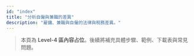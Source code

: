 ```yaml
---
id: "index"
title: "分析自僱與兼職的差異"
description: "雇傭、兼職與自僱的法律與稅務差異。"
---
```


> 本頁為 **Level-4 區內容占位**。後續將補充具體步驟、範例、下載表與常見問題。
